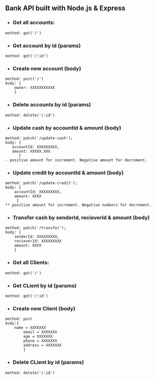## Bank API built with Node.js & Express 



* ### Get all accounts:
```
method: get('/')
```

* ### Get account by id (params)
```
method: get('/:id')
```

* ### Create new account (body)

```
method: post('/')
body: {
    owner: XXXXXXXXXXX
    }
```

* ### Delete accounts by id (params)
```
method: delete('/:id')
```

* ### Update cash by accountId & amount (body)
```
method: patch('/update-cash');
body: {
   accountId: XXXXXXXXX,
   amount: XXXXX.XXX
      }
- positive amount for increment. Negative amount for decrement.
```
* ### Update credit by accountId & amount (body)
```
method: patch('/update-credit');
body: {
    accountId: XXXXXXXXX,
    amount: XXXX
     }
** positive amount for increment. Negative numbers for decrement.
```

* ### Transfer cash by senderId, recieverId & amount (body)
```
method: patch('/transfer');
body: {
    senderId: XXXXXXXXX,
    recieverId: XXXXXXXXX
    amount: XXXX
    }
```


* ### Get all Clients:
```
method: get('/')
```

* ### Get CLient by id (params)
```
method: get('/:id')
```

* ### Create new Client (body)
```
method: post
body:{
    name = XXXXXXX
        email = XXXXXXX
        age = XXXXXXX
        phone = XXXXXXX
        address = XXXXXXX
        }
```
* ### Delete CLient by id (params)
```
method: delete('/:id')
```
